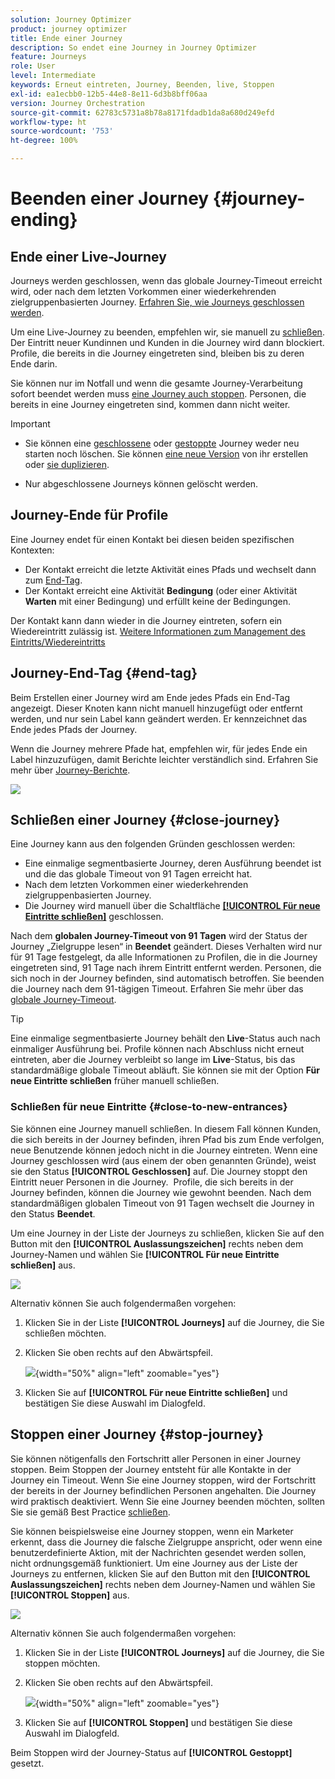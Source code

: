 ```yaml
---
solution: Journey Optimizer
product: journey optimizer
title: Ende einer Journey
description: So endet eine Journey in Journey Optimizer
feature: Journeys
role: User
level: Intermediate
keywords: Erneut eintreten, Journey, Beenden, live, Stoppen
exl-id: ea1ecbb0-12b5-44e8-8e11-6d3b8bff06aa
version: Journey Orchestration
source-git-commit: 62783c5731a8b78a8171fdadb1da8a680d249efd
workflow-type: ht
source-wordcount: '753'
ht-degree: 100%

---
```


# Beenden einer Journey {#journey-ending}

## Ende einer Live-Journey

Journeys werden geschlossen, wenn das globale Journey-Timeout erreicht wird, oder nach dem letzten Vorkommen einer wiederkehrenden zielgruppenbasierten Journey. [Erfahren Sie, wie Journeys geschlossen werden](#close-journey).

Um eine Live-Journey zu beenden, empfehlen wir, sie manuell zu [schließen](#close-to-new-entrances). Der Eintritt neuer Kundinnen und Kunden in die Journey wird dann blockiert. Profile, die bereits in die Journey eingetreten sind, bleiben bis zu deren Ende darin.

Sie können nur im Notfall und wenn die gesamte Journey-Verarbeitung sofort beendet werden muss [eine Journey auch stoppen](#stop-journey). Personen, die bereits in eine Journey eingetreten sind, kommen dann nicht weiter.

>[!IMPORTANT]
>
>* Sie können eine [geschlossene](#close-journey) oder [gestoppte](#stop-journey) Journey weder neu starten noch löschen. Sie können [eine neue Version](publishing-the-journey.md#journey-versions-journey-versions) von ihr erstellen oder [sie duplizieren](journey-ui.md#duplicate-a-journey-duplicate-a-journey).
>
>* Nur abgeschlossene Journeys können gelöscht werden.

## Journey-Ende für Profile

Eine Journey endet für einen Kontakt bei diesen beiden spezifischen Kontexten:

* Der Kontakt erreicht die letzte Aktivität eines Pfads und wechselt dann zum [End-Tag](#end-tag).
* Der Kontakt erreicht eine Aktivität **Bedingung** (oder einer Aktivität **Warten** mit einer Bedingung) und erfüllt keine der Bedingungen.

Der Kontakt kann dann wieder in die Journey eintreten, sofern ein Wiedereintritt zulässig ist. [Weitere Informationen zum Management des Eintritts/Wiedereintritts](../building-journeys/journey-properties.md#entrance)

## Journey-End-Tag {#end-tag}

Beim Erstellen einer Journey wird am Ende jedes Pfads ein End-Tag angezeigt. Dieser Knoten kann nicht manuell hinzugefügt oder entfernt werden, und nur sein Label kann geändert werden. Er kennzeichnet das Ende jedes Pfads der Journey. 

Wenn die Journey mehrere Pfade hat, empfehlen wir, für jedes Ende ein Label hinzuzufügen, damit Berichte leichter verständlich sind. Erfahren Sie mehr über [Journey-Berichte](../reports/live-report.md).

![](assets/journey-end.png)

## Schließen einer Journey {#close-journey}

Eine Journey kann aus den folgenden Gründen geschlossen werden:

* Eine einmalige segmentbasierte Journey, deren Ausführung beendet ist und die das globale Timeout von 91 Tagen erreicht hat.
* Nach dem letzten Vorkommen einer wiederkehrenden zielgruppenbasierten Journey.
* Die Journey wird manuell über die Schaltfläche [**[!UICONTROL Für neue Eintritte schließen]**](#close-to-new-entrances) geschlossen.

Nach dem **globalen Journey-Timeout von 91 Tagen** wird der Status der Journey „Zielgruppe lesen“ in **Beendet** geändert. Dieses Verhalten wird nur für 91 Tage festgelegt, da alle Informationen zu Profilen, die in die Journey eingetreten sind, 91 Tage nach ihrem Eintritt entfernt werden. Personen, die sich noch in der Journey befinden, sind automatisch betroffen. Sie beenden die Journey nach dem 91-tägigen Timeout.  Erfahren Sie mehr über das [globale Journey-Timeout](../building-journeys/journey-properties.md#global_timeout).

>[!TIP]
>
>Eine einmalige segmentbasierte Journey behält den **Live**-Status auch nach einmaliger Ausführung bei. Profile können nach Abschluss nicht erneut eintreten, aber die Journey verbleibt so lange im **Live**-Status, bis das standardmäßige globale Timeout abläuft. Sie können sie mit der Option **Für neue Eintritte schließen** früher manuell schließen.

### Schließen für neue Eintritte {#close-to-new-entrances}

Sie können eine Journey manuell schließen. In diesem Fall können Kunden, die sich bereits in der Journey befinden, ihren Pfad bis zum Ende verfolgen, neue Benutzende können jedoch nicht in die Journey eintreten. Wenn eine Journey geschlossen wird (aus einem der oben genannten Gründe), weist sie den Status **[!UICONTROL Geschlossen]** auf. Die Journey stoppt den Eintritt neuer Personen in die Journey.  Profile, die sich bereits in der Journey befinden, können die Journey wie gewohnt beenden. Nach dem standardmäßigen globalen Timeout von 91 Tagen wechselt die Journey in den Status **Beendet**.

Um eine Journey in der Liste der Journeys zu schließen, klicken Sie auf den Button mit den **[!UICONTROL Auslassungszeichen]** rechts neben dem Journey-Namen und wählen Sie **[!UICONTROL Für neue Eintritte schließen]** aus.

![](assets/journey-finish-quick-action.png)

Alternativ können Sie auch folgendermaßen vorgehen:

1. Klicken Sie in der Liste **[!UICONTROL Journeys]** auf die Journey, die Sie schließen möchten.
1. Klicken Sie oben rechts auf den Abwärtspfeil.

   ![](assets/finish_drop_down_list.png){width="50%" align="left" zoomable="yes"}

1. Klicken Sie auf **[!UICONTROL Für neue Eintritte schließen]** und bestätigen Sie diese Auswahl im Dialogfeld.




## Stoppen einer Journey {#stop-journey}

Sie können nötigenfalls den Fortschritt aller Personen in einer Journey stoppen. Beim Stoppen der Journey entsteht für alle Kontakte in der Journey ein Timeout. Wenn Sie eine Journey stoppen, wird der Fortschritt der bereits in der Journey befindlichen Personen angehalten. Die Journey wird praktisch deaktiviert. Wenn Sie eine Journey beenden möchten, sollten Sie sie gemäß Best Practice [schließen](#close-journey).


Sie können beispielsweise eine Journey stoppen, wenn ein Marketer erkennt, dass die Journey die falsche Zielgruppe anspricht, oder wenn eine benutzerdefinierte Aktion, mit der Nachrichten gesendet werden sollen, nicht ordnungsgemäß funktioniert. Um eine Journey aus der Liste der Journeys zu entfernen, klicken Sie auf den Button mit den **[!UICONTROL Auslassungszeichen]** rechts neben dem Journey-Namen und wählen Sie **[!UICONTROL Stoppen]** aus.

![](assets/journey-finish-quick-action.png)

Alternativ können Sie auch folgendermaßen vorgehen:

1. Klicken Sie in der Liste **[!UICONTROL Journeys]** auf die Journey, die Sie stoppen möchten.
1. Klicken Sie oben rechts auf den Abwärtspfeil.

   ![](assets/finish_drop_down_list2.png){width="50%" align="left" zoomable="yes"}

1. Klicken Sie auf **[!UICONTROL Stoppen]** und bestätigen Sie diese Auswahl im Dialogfeld.

Beim Stoppen wird der Journey-Status auf **[!UICONTROL Gestoppt]** gesetzt.
